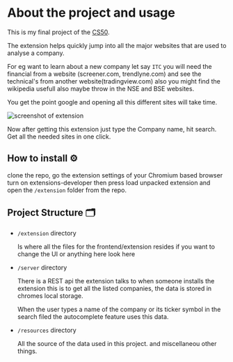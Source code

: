 # About the project and usage

This is my final project of the [CS50](https://cs50.harvard.edu/x/2021/project/).

The extension helps quickly jump into all the major websites that are used to analyse a company.

For eg want to learn about a new company let say `ITC` you will need the financial from a website (screener.com, trendlyne.com) and see the technical's from another website(tradingview.com) also you might find the wikipedia usefull also maybe throw in the NSE and BSE websites.

You get the point google and opening all this different sites will take time.

![screenshot of extension]()

Now after getting this extension just type the Company name, hit search. Get all the needed sites in one click.

## How to install ⚙️

clone the repo, go the extension settings of your Chromium based browser turn on extensions-developer then press load unpacked extension and open the `/extension` folder from the repo.

## Project Structure 🗂

- `/extension` directory

  Is where all the files for the frontend/extension resides if you want to change the UI or anything here look here

- `/server` directory

  There is a REST api the extension talks to when someone installs the extension this is to get all the listed companies, the data is stored in chromes local storage.

  When the user types a name of the company or its ticker symbol in the search filed the autocomplete feature uses this data.

- `/resources` directory

  All the source of the data used in this project. and miscellaneou other things.
